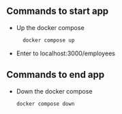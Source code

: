 ## Commands to start app

- Up the docker compose
  ```bash
    docker compose up
  ```

- Enter to localhost:3000/employees

## Commands to end app

- Down the docker compose
  ```bash
  docker compose down
  ```

